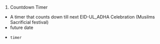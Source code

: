 1.  Countdown Timer
-    A timer that counts down till next EID-UL_ADHA Celebration (Musilms Sacrificial festival)
-    future date
-     timer
